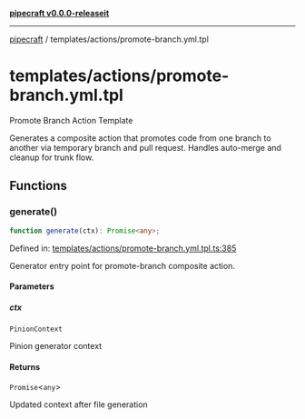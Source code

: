 [**pipecraft v0.0.0-releaseit**](../../README.md)

***

[pipecraft](../../README.md) / templates/actions/promote-branch.yml.tpl

# templates/actions/promote-branch.yml.tpl

Promote Branch Action Template

Generates a composite action that promotes code from one branch to another via
temporary branch and pull request. Handles auto-merge and cleanup for trunk flow.

## Functions

### generate()

```ts
function generate(ctx): Promise<any>;
```

Defined in: [templates/actions/promote-branch.yml.tpl.ts:385](https://github.com/jamesvillarrubia/pipecraft/blob/290101696d3569c36886634c8a3467a47778728d/src/templates/actions/promote-branch.yml.tpl.ts#L385)

Generator entry point for promote-branch composite action.

#### Parameters

##### ctx

`PinionContext`

Pinion generator context

#### Returns

`Promise`\<`any`\>

Updated context after file generation
